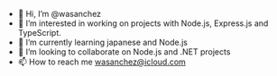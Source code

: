 - 👋 Hi, I’m @wasanchez
- 👀 I’m interested in working on projects with Node.js, Express.js and TypeScript.
- 🌱 I’m currently learning japanese and Node.js
- 💞️ I’m looking to collaborate on Node.js and .NET projects
- 📫 How to reach me wasanchez@icloud.com

<!---
wasanchez/wasanchez is a ✨ special ✨ repository because its `README.md` (this file) appears on your GitHub profile.
You can click the Preview link to take a look at your changes.
--->
